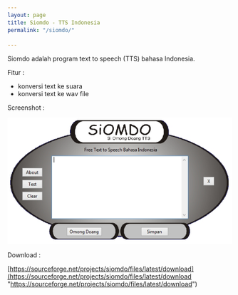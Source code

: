 ```yaml
---
layout: page
title: Siomdo - TTS Indonesia
permalink: "/siomdo/"

---
```

Siomdo adalah program text to speech (TTS) bahasa Indonesia.

Fitur :

* konversi text ke suara
* konversi text ke wav file

Screenshot :

![](/uploads/siomdo1.jpg)

Download :

[https://sourceforge.net/projects/siomdo/files/latest/download](https://sourceforge.net/projects/siomdo/files/latest/download "https://sourceforge.net/projects/siomdo/files/latest/download")